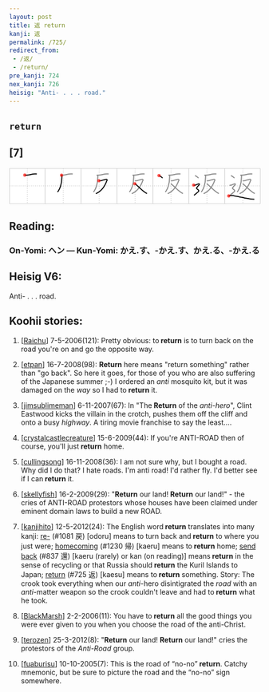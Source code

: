 ```yaml
---
layout: post
title: 返 return
kanji: 返
permalink: /725/
redirect_from:
 - /返/
 - /return/
pre_kanji: 724
nex_kanji: 726
heisig: "Anti- . . . road."
---
```


## `return`

## [7]

<div class="stroke"><img src="../images/E8BF94.png" /></div>

## Reading:

### On-Yomi: ヘン &mdash; Kun-Yomi: かえ.す、-かえ.す、かえ.る、-かえ.る

## Heisig V6:

Anti- . . . road.

## Koohii stories:

1) [<a href="http://kanji.koohii.com/profile/Raichu">Raichu</a>] 7-5-2006(121): Pretty obvious: to<strong> return</strong> is to turn back on the road you&#039;re on and go the opposite way.

2) [<a href="http://kanji.koohii.com/profile/etpan">etpan</a>] 16-7-2008(98): <strong>Return</strong> here means &quot;return something&quot; rather than &quot;go back&quot;. So here it goes, for those of you who are also suffering of the Japanese summer ;-) I ordered an <em>anti</em> mosquito kit, but it was damaged on the <em>way</em> so I had to<strong> return</strong> it.

3) [<a href="http://kanji.koohii.com/profile/jimsublimeman">jimsublimeman</a>] 6-11-2007(67): In &quot;The<strong> Return</strong> of the <em>anti-hero</em>&quot;, Clint Eastwood kicks the villain in the crotch, pushes them off the cliff and onto a busy <em>highway</em>. A tiring movie franchise to say the least....

4) [<a href="http://kanji.koohii.com/profile/crystalcastlecreature">crystalcastlecreature</a>] 15-6-2009(44): If you&#039;re ANTI-ROAD then of course, you&#039;ll just<strong> return</strong> home.

5) [<a href="http://kanji.koohii.com/profile/cullingsong">cullingsong</a>] 16-11-2008(36): I am not sure why, but I bought a road. Why did I do that? I hate roads. I&#039;m anti road! I&#039;d rather fly. I&#039;d better see if I can<strong> return</strong> it.

6) [<a href="http://kanji.koohii.com/profile/skellyfish">skellyfish</a>] 16-2-2009(29): &quot;<strong>Return</strong> our land!<strong> Return</strong> our land!&quot; - the cries of ANTI-ROAD protestors whose houses have been claimed under eminent domain laws to build a new ROAD.

7) [<a href="http://kanji.koohii.com/profile/kanjihito">kanjihito</a>] 12-5-2012(24): The English word<strong> return</strong> translates into many kanji: <a href="../1081">re-</a> (#1081 戻) [odoru] means to turn back and<strong> return</strong> to where you just were; <a href="../1230">homecoming</a> (#1230 帰) [kaeru] means to<strong> return</strong> home; <a href="../837">send back</a> (#837 還) [kaeru (rarely) or kan (on reading)] means<strong> return</strong> in the sense of recycling or that Russia should<strong> return</strong> the Kuril Islands to Japan; <a href="../725">return</a> (#725 返) [kaesu] means to<strong> return</strong> something. Story: The crook took everything when our <em>anti</em>-hero disintigrated the <em>road</em> with an <em>anti</em>-matter weapon so the crook couldn&#039;t leave and had to<strong> return</strong> what he took.

8) [<a href="http://kanji.koohii.com/profile/BlackMarsh">BlackMarsh</a>] 2-2-2006(11): You have to<strong> return</strong> all the good things you were ever given to you when you choose the road of the anti-Christ.

9) [<a href="http://kanji.koohii.com/profile/terozen">terozen</a>] 25-3-2012(8): &quot;<strong>Return</strong> our land! <strong>Return</strong> our land!&quot; cries the protestors of the <em>Anti-</em><em>Road</em> group.

10) [<a href="http://kanji.koohii.com/profile/fuaburisu">fuaburisu</a>] 10-10-2005(7): This is the road of “no-no”<strong> return</strong>. Catchy mnemonic, but be sure to picture the road and the “no-no” sign somewhere.
